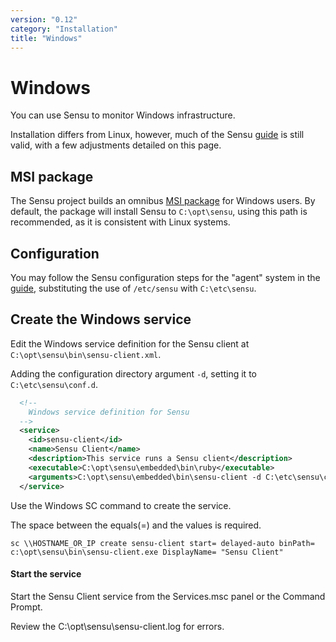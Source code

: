 ```yaml
---
version: "0.12"
category: "Installation"
title: "Windows"
---
```


# Windows

You can use Sensu to monitor Windows infrastructure.

Installation differs from Linux, however, much of the Sensu
[guide](guide) is still valid, with a few adjustments detailed on this
page.

## MSI package

The Sensu project builds an omnibus [MSI package](packages) for
Windows users. By default, the package will install Sensu to
`C:\opt\sensu`, using this path is recommended, as it is consistent
with Linux systems.

## Configuration

You may follow the Sensu configuration steps for the "agent" system in
the [guide](guide), substituting the use of `/etc/sensu` with
`C:\etc\sensu`.

## Create the Windows service

Edit the Windows service definition for the Sensu client at
`C:\opt\sensu\bin\sensu-client.xml`.

Adding the configuration directory argument `-d`, setting it to
`C:\etc\sensu\conf.d`.

``` xml
  <!--
    Windows service definition for Sensu
  -->
  <service>
    <id>sensu-client</id>
    <name>Sensu Client</name>
    <description>This service runs a Sensu client</description>
    <executable>C:\opt\sensu\embedded\bin\ruby</executable>
    <arguments>C:\opt\sensu\embedded\bin\sensu-client -d C:\etc\sensu\conf.d -l C:\opt\sensu\sensu-client.log</arguments>
  </service>
```

Use the Windows SC command to create the service.

The space between the equals(=) and the values is required.

``` shell
sc \\HOSTNAME_OR_IP create sensu-client start= delayed-auto binPath= c:\opt\sensu\bin\sensu-client.exe DisplayName= "Sensu Client"
```

#### Start the service

Start the Sensu Client service from the Services.msc panel or the
Command Prompt.

Review the C:\opt\sensu\sensu-client.log for errors.
